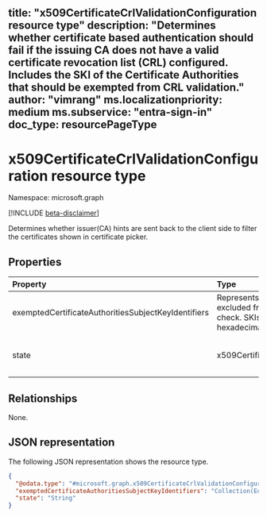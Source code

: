 title: "x509CertificateCrlValidationConfiguration resource type"
description: "Determines whether certificate based authentication should fail if the issuing CA does not have a valid certificate revocation list (CRL) configured. Includes the SKI of the Certificate Authorities that should be exempted from CRL validation."
author: "vimrang"
ms.localizationpriority: medium
ms.subservice: "entra-sign-in"
doc_type: resourcePageType
---

# x509CertificateCrlValidationConfiguration resource type

Namespace: microsoft.graph

[!INCLUDE [beta-disclaimer](../../includes/beta-disclaimer.md)]

Determines whether issuer(CA) hints are sent back to the client side to filter the certificates shown in certificate picker.

## Properties
|Property|Type|Description|
|:---|:---|:---|
|exemptedCertificateAuthoritiesSubjectKeyIdentifiers|Represents the SKIs of CAs that should be excluded from the Valid CRLDistributionPoint check. SKIs should be represented as a hexadecimal string.|Collection of SKI strings.|
|state|x509CertificateCrlValidationConfigurationState|The possible values are: `disabled`, `enabled`, `unknownFutureValue`.|

## Relationships
None.

## JSON representation
The following JSON representation shows the resource type.
<!-- {
  "blockType": "resource",
  "@odata.type": "microsoft.graph.x509CertificateCrlValidationConfiguration"
}
-->
``` json
{
  "@odata.type": "#microsoft.graph.x509CertificateCrlValidationConfiguration",
  "exemptedCertificateAuthoritiesSubjectKeyIdentifiers": "Collection(Edm.String)",
  "state": "String"
}
```